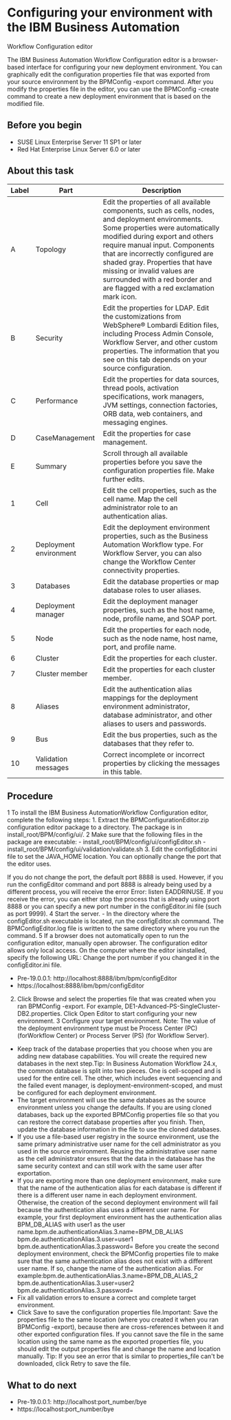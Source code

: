 # Configuring your environment with the IBM Business Automation
Workflow Configuration editor

The IBM Business Automation
Workflow
Configuration editor is a browser-based interface for configuring your new deployment environment.
You can graphically edit the configuration properties file that was exported from your source
environment by the BPMConfig -export command. After you modify the properties
file in the editor, you can use the BPMConfig -create command to create a new
deployment environment that is based on the modified file.

## Before you begin

- SUSE Linux Enterprise Server 11 SP1 or later
- Red Hat Enterprise Linux Server 6.0 or later

## About this task

<!-- image -->

| Label   | Part                   | Description                                                                                                                                                                                                                                                                                                                                                                                  |
|---------|------------------------|----------------------------------------------------------------------------------------------------------------------------------------------------------------------------------------------------------------------------------------------------------------------------------------------------------------------------------------------------------------------------------------------|
| A       | Topology               | Edit the properties of all available components, such as cells, nodes, and deployment environments. Some properties were automatically modified during export and others require manual input. Components that are incorrectly configured are shaded gray. Properties that have missing or invalid values are surrounded with a red border and are flagged with a red exclamation mark icon. |
| B       | Security               | Edit the properties for LDAP. Edit the customizations from WebSphere® Lombardi Edition files, including Process Admin Console, Workflow Server, and other custom properties. The information that you see on this tab depends on your source configuration.                                                                                                                                  |
| C       | Performance            | Edit the properties for data sources, thread pools, activation specifications, work managers, JVM settings, connection factories, ORB data, web containers, and messaging engines.                                                                                                                                                                                                           |
| D       | CaseManagement         | Edit the properties for case management.                                                                                                                                                                                                                                                                                                                                                     |
| E       | Summary                | Scroll through all available properties before you save the configuration properties file. Make further edits.                                                                                                                                                                                                                                                                               |
| 1       | Cell                   | Edit the cell properties, such as the cell name. Map the cell administrator role to an authentication alias.                                                                                                                                                                                                                                                                                 |
| 2       | Deployment environment | Edit the deployment environment properties, such as the Business Automation Workflow type. For Workflow Server, you can also change the Workflow Center connectivity properties.                                                                                                                                                                                                             |
| 3       | Databases              | Edit the database properties or map database roles to user aliases.                                                                                                                                                                                                                                                                                                                          |
| 4       | Deployment manager     | Edit the deployment manager properties, such as the host name, node, profile name, and SOAP port.                                                                                                                                                                                                                                                                                            |
| 5       | Node                   | Edit the properties for each node, such as the node name, host name, port, and profile name.                                                                                                                                                                                                                                                                                                 |
| 6       | Cluster                | Edit the properties for each cluster.                                                                                                                                                                                                                                                                                                                                                        |
| 7       | Cluster member         | Edit the properties for each cluster member.                                                                                                                                                                                                                                                                                                                                                 |
| 8       | Aliases                | Edit the authentication alias mappings for the deployment environment administrator, database administrator, and other aliases to users and passwords.                                                                                                                                                                                                                                       |
| 9       | Bus                    | Edit the bus properties, such as the databases that they refer to.                                                                                                                                                                                                                                                                                                                           |
| 10      | Validation messages    | Correct incomplete or incorrect properties by clicking the messages in this table.                                                                                                                                                                                                                                                                                                           |

## Procedure

1 To install the IBM Business AutomationWorkflow Configuration editor, complete the following steps:
    1. Extract the BPMConfigurationEditor.zip configuration editor package to a
directory.
The package is in install\_root/BPM/config/ui/.
    2 Make sure that the following files in the package are executable:
        - install\_root/BPM/config/ui/configEditor.sh
        - install\_root/BPM/config/ui/validation/validate.sh
3. Edit the configEditor.ini file to set the JAVA\_HOME
location. You can optionally change the port that the editor uses.

If you do not change the port, the default port 8888 is used. However, if
you run the configEditor command and port 8888 is
already being used by a different process, you will receive the error Error: listen
EADDRINUSE. If you receive the error, you can either stop the process that is already
using port 8888 or you can specify a new port number in the
configEditor.ini file (such as port 9999).
4 Start the server.
    - In the directory where the configEditor.sh executable is located, run the
configEditor.sh command. The BPMConfigEditor.log file is
written to the same directory where you run the command.
5 If a browser does not automatically open to run the configuration editor, manually open abrowser. The configuration editor allows only local access. On the computer where the editor isinstalled, specify the following URL: Change the port number if you changed it in the configEditor.ini file.

- Pre-19.0.0.1: http://localhost:8888/ibm/bpm/configEditor
- https://localhost:8888/ibm/bpm/configEditor
2. Click Browse and select
the properties file that was created when you ran BPMConfig
-export.
For example, DE1-Advanced-PS-SingleCluster-DB2.properties.
Click Open Editor to
start configuring your new environment.
3 Configure your target environment. Note: The value of the deployment environment type must be Process Center (PC) (forWorkflow Center) or Process Server (PS) (for Workflow Server).

- Keep track of the database properties that you choose when you are adding new database
capabilities. You will create the required new databases in the next step.Tip: In
Business Automation Workflow
24.x, the common
database is split into two pieces. One is cell-scoped and is used for the entire cell. The other,
which includes event sequencing and the failed event manager, is deployment-environment-scoped, and
must be configured for each deployment environment.
- The target environment will use the same databases as the source environment unless
you change the defaults. If you are using cloned databases, back up the exported
BPMConfig properties file so that you can restore the correct database properties
after you finish. Then, update the database information in the file to use the cloned
databases.
- If you use a file-based user registry in the source environment, use the same
primary administrative user name for the cell administrator as you used in the source environment.
Reusing the administrative user name as the cell administrator ensures that the data in the database
has the same security context and can still work with the same user after exportation.
- If you are exporting more than one deployment environment, make sure that the name
of the authentication alias for each database is different if there is a different user name in each
deployment environment. Otherwise, the creation of the second deployment environment will fail
because the authentication alias uses a different user name. For example, your first deployment
environment has the authentication alias BPM\_DB\_ALIAS with
user1 as the user
name.bpm.de.authenticationAlias.3.name=BPM\_DB\_ALIAS
bpm.de.authenticationAlias.3.user=user1
bpm.de.authenticationAlias.3.password=
Before
you create the second deployment environment, check the BPMConfig properties file
to make sure that the same authentication alias does not exist with a different user name. If so,
change the name of the authentication alias. For
example:bpm.de.authenticationAlias.3.name=BPM\_DB\_ALIAS\_2
bpm.de.authenticationAlias.3.user=user2
bpm.de.authenticationAlias.3.password=
- Fix all validation errors to ensure a correct and complete target
environment.
- Click Save to save the configuration properties file.Important:  Save the properties file to the same location (where you created it when you ran
BPMConfig -export), because there are cross-references between it and other
exported configuration files. If you cannot save the file in the same location using the same name
as the exported properties file, you should edit the output properties file and change the name and
location manually.
Tip:  If you see an error that is similar to
properties\_file can't be downloaded, click
Retry to save the file.

## What to do next

- Pre-19.0.0.1: http://localhost:port\_number/bye
- https://localhost:port\_number/bye